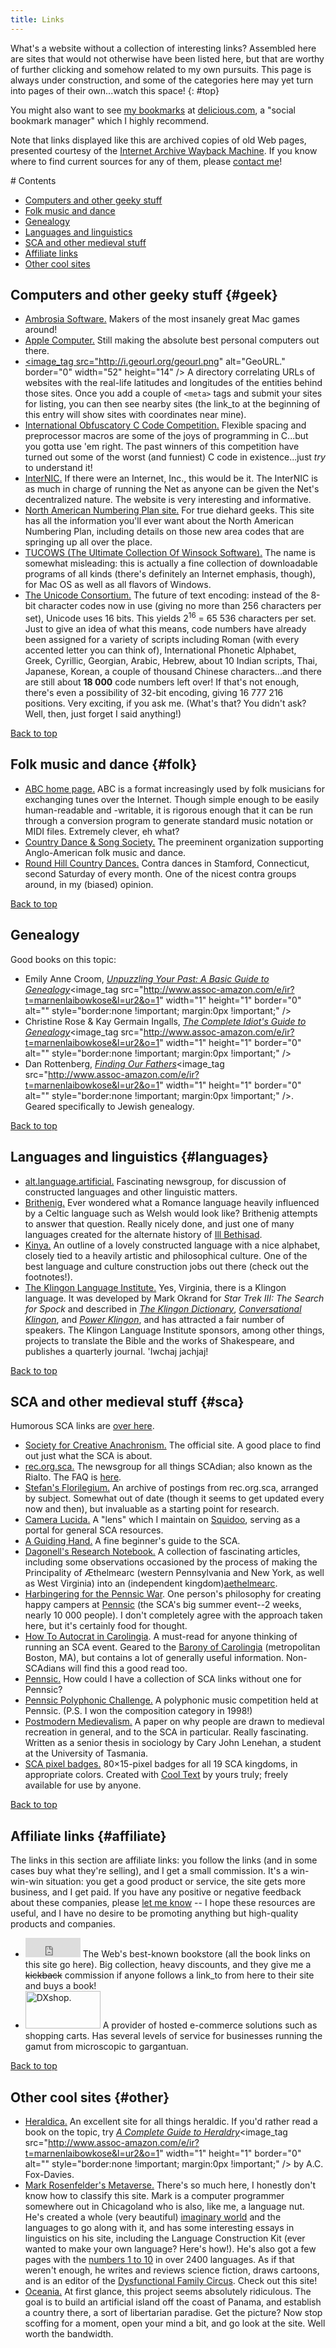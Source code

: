 ```yaml
---
title: Links
---
```


What's a website without a collection of interesting links? Assembled here are sites that would not otherwise have been listed here, but that are worthy of further clicking and somehow related to my own pursuits. This page is always under construction, and some of the categories here may yet turn into pages of their own...watch this space!
{: #top}

You might also want to see [my bookmarks](http://del.icio.us/marnen) at [delicious.com](http://delicious.com), a "social bookmark manager" which I highly recommend.

Note that links displayed <span class='archive-link'>like this</span> are archived copies of old Web pages, presented courtesy of the [Internet Archive Wayback Machine][wayback machine]. If you know where to find current sources for any of them, please [contact me][contact]!

[wayback machine]: http://web.archive.org
[contact]: /contact.html


<section markdown='1'>
# Contents

* [Computers and other geeky stuff](#geek)
* [Folk music and dance](#folk)
* [Genealogy](#genealogy)
* [Languages and linguistics](#languages)
* [SCA and other medieval stuff](#sca)
* [Affiliate links](#affiliate)
* [Other cool sites](#other)



# Computers and other geeky stuff {#geek}

* [Ambrosia Software.](http://www.ambrosiasw.com/) Makers of the most insanely great Mac games around!
* [Apple Computer.](http://www.apple.com/) Still making the absolute best personal computers out there.
* <a href="http://geourl.org/near?p=http://www.marnen.org" title="check out my neighbors in meatspace"><image_tag src="http://i.geourl.org/geourl.png" alt="GeoURL." border="0" width="52" height="14" /></a> A directory correlating URLs of websites with the real-life latitudes and longitudes of the entities behind those sites. Once you add a couple of <code>&lt;meta&gt;</code> tags and submit your sites for listing, you can then see nearby sites (the link_to at the beginning of this entry will show sites with coordinates near mine).
* [International Obfuscatory C Code Competition.](http://www.ioccc.org)
  Flexible spacing and preprocessor macros are some of the joys of programming in C...but you gotta use 'em right. The past winners of this competition have turned out some of the worst (and funniest) C code in existence...just <i>try</i> to understand it!
* [InterNIC.](http://www.internic.net/)
  If there were an Internet, Inc., this would be it. The InterNIC is as much in charge of running the Net as anyone can be given the Net's decentralized nature. The website is very interesting and informative.
* [North American Numbering Plan site.](http://www.nanpa.org/)
  For true diehard geeks. This site has all the information you'll ever want about the North American Numbering Plan, including details on those new area codes that are springing up all over the place.
* [TUCOWS (The Ultimate Collection Of Winsock Software).](http://www.tucows.com/)
  The name is somewhat misleading: this is actually a fine collection of downloadable programs of all kinds (there's definitely an Internet emphasis, though), for Mac OS as well as all flavors of Windows.
* [The Unicode Consortium.](http://www.unicode.org/)
  The future of text encoding: instead of the 8-bit character codes now in use (giving no more than 256 characters per set), Unicode uses 16 bits. This yields 2<sup>16</sup> = 65 536 characters per set. Just to give an idea of what this means, code numbers have already been assigned for a variety of scripts including Roman (with every accented letter you can think of), International Phonetic Alphabet, Greek, Cyrillic, Georgian, Arabic, Hebrew, about 10 Indian scripts, Thai, Japanese, Korean, a couple of thousand Chinese characters...and there are still about <b>18 000</b> code numbers left over! If that's not enough, there's even a possibility of 32-bit encoding, giving 16 777 216 positions. Very exciting, if you ask me. (What's that? You didn't ask? Well, then, just forget I said anything!)

[Back to top](#top)

# Folk music and dance {#folk}

* [ABC home page.][abc] ABC is a format increasingly used by folk musicians for exchanging tunes over the Internet. Though simple enough to be easily human-readable and -writable, it is rigorous enough that it can be run through a conversion program to generate standard music notation or MIDI files. Extremely clever, eh what?
* [Country Dance & Song Society.](http://www.cdss.org/) The preeminent organization supporting Anglo-American folk music and dance.
* [Round Hill Country Dances.][roundhill] Contra dances in Stamford, Connecticut, second Saturday of every month. One of the nicest contra groups around, in my (biased) opinion.

[abc]: http://abcnotation.com/
[roundhill]: http://www.roundhill.net

[Back to top](#top)

# Genealogy

Good books on this topic:

* Emily Anne Croom, <a href="http://www.amazon.com/exec/obidos/redirect?link_code=ur2&camp=1789&tag=marnenlaibowkose&creative=9325&path=ASIN/1558703969/marnenlaibowkose"><cite>Unpuzzling Your Past: A Basic Guide to Genealogy</cite></a><image_tag src="http://www.assoc-amazon.com/e/ir?t=marnenlaibowkose&l=ur2&o=1" width="1" height="1" border="0" alt="" style="border:none !important; margin:0px !important;" />
* Christine Rose & Kay Germain Ingalls, <a href="http://www.amazon.com/exec/obidos/redirect?link_code=ur2&camp=1789&tag=marnenlaibowkose&creative=9325&path=ASIN/0028619471/marnenlaibowkose"><cite>The Complete Idiot's Guide to Genealogy</cite></a><image_tag src="http://www.assoc-amazon.com/e/ir?t=marnenlaibowkose&l=ur2&o=1" width="1" height="1" border="0" alt="" style="border:none !important; margin:0px !important;" />
* Dan Rottenberg, <a href="http://www.amazon.com/exec/obidos/redirect?link_code=ur2&camp=1789&tag=marnenlaibowkose&creative=9325&path=ASIN/0806311517/marnenlaibowkose"><cite>Finding Our Fathers</cite></a><image_tag src="http://www.assoc-amazon.com/e/ir?t=marnenlaibowkose&l=ur2&o=1" width="1" height="1" border="0" alt="" style="border:none !important; margin:0px !important;" />. Geared specifically to Jewish genealogy.

[Back to top](#top)

# Languages and linguistics {#languages}

* [alt.language.artificial.](news:alt.language.artificial) Fascinating newsgroup, for discussion of constructed languages and other linguistic matters.
* [Brithenig.][brithenig] Ever wondered what a Romance language heavily influenced by a Celtic language such as Welsh would look like? Brithenig attempts to answer that question. Really nicely done, and just one of many languages created for the alternate history of [Ill Bethisad][bethisad].
* [Kinya.][kinya] An outline of a lovely constructed language with a nice alphabet, closely tied to a heavily artistic and philosophical culture. One of the best language and culture construction jobs out there (check out the footnotes!).
* [The Klingon Language Institute.](http://www.kli.org/) Yes, Virginia, there is a Klingon language. It was developed by Mark Okrand for <cite>Star Trek III: The Search for Spock </cite>and described in <a href="http://www.amazon.com/exec/obidos/ASIN/067174559X/marnenlaibowkose" target="amazon"><cite>The Klingon Dictionary</cite></a>, <a href="http://www.amazon.com/exec/obidos/ASIN/0671797395/marnenlaibowkose" target="amazon"><cite>Conversational Klingon</cite></a>, and <a href="http://www.amazon.com/exec/obidos/ASIN/0671879758/marnenlaibowkose" target="amazon"><cite>Power Klingon</cite></a>, and has attracted a fair number of speakers. The Klingon Language Institute sponsors, among other things, projects to translate the Bible and the works of Shakespeare, and publishes a quarterly journal. 'Iwchaj jachjaj!

[bethisad]: http://www.bethisad.com/
[brithenig]: http://steen.free.fr/brithenig/introduction.html
[kinya]: http://web.archive.org/web/20040409155819/http://art.supereva.it/mgavioli.dadacasa/Kinya/

[Back to top](#top)

# SCA and other medieval stuff {#sca}

Humorous SCA links are [over here](/funstuff/sca.html).

* [Society for Creative Anachronism.](http://www.sca.org) The official site. A good place to find out just what the SCA is about.
* [rec.org.sca.][rec.org.sca] The newsgroup for all things SCAdian; also known as the Rialto. The FAQ is [here][rec.org.sca faq].
* [Stefan's Florilegium.][florilegium] An archive of postings from rec.org.sca, arranged by subject. Somewhat out of date (though it seems to get updated every now and then), but invaluable as a starting point for research.
* [Camera Lucida.](http://www.squidoo.com/camera-lucida) A &quot;lens&quot; which I maintain on <a href="http://www.squidoo.com">Squidoo</a>, serving as a portal for general SCA resources.
* [A Guiding Hand.][guiding hand] A fine beginner's guide to the SCA.
* [Dagonell's Research Notebook.][dagonell] A collection of fascinating articles, including some observations occasioned by the process of making the Principality of Æthelmearc (western Pennsylvania and New York, as well as West Virginia) into an (independent kingdom)[aethelmearc].
* [Harbingering for the Pennsic War][harbingering]. One person's philosophy for creating happy campers at <a href="http://www.pennsicwar.org">Pennsic</a> (the SCA's big summer event--2 weeks, nearly 10 000 people). I don't completely agree with the approach taken here, but it's certainly food for thought.
* [How To Autocrat in Carolingia][autocrat]. A must-read for anyone thinking of running an SCA event. Geared to the [Barony of Carolingia][carolingia] (metropolitan Boston, MA), but contains a lot of generally useful information. Non-SCAdians will find this a good read too.
* [Pennsic.](http://www.pennsicwar.org)
How could I have a collection of SCA links without one for Pennsic?
* [Pennsic Polyphonic Challenge.][polyphonic challenge]
A polyphonic music competition held at Pennsic. (P.S. I won the composition category in 1998!)
* [Postmodern Medievalism.](http://www.tased.edu.au/tasonline/sca/thesis-d.htm)
A paper on why people are drawn to medieval recreation in general, and to the SCA in particular. Really fascinating. Written as a senior thesis in sociology by Cary John Lenehan, a student at the University of Tasmania.
* [SCA pixel badges.](scabadges/)
80&#215;15-pixel badges for all 19 SCA kingdoms, in appropriate colors. Created with <a href="http://cooltext.com">Cool Text</a> by yours truly; freely available for use by anyone.

[aethelmearc]: http://aethelmearc.org
[autocrat]: http://web.archive.org/web/20070811214043/http://www.schuldy.org/howtoautocrat.html
[carolingia]: http://www.carolingia.org
[dagonell]: http://www-cs.canisius.edu/~salley/SCA/Articles/
[florilegium]: http://www.florilegium.org
[guiding hand]: http://web.archive.org/web/20120516185303/http://hospitaler.ansteorra.org/GuidingHand/guidhan1.htm
[harbingering]: http://web.mit.edu/dagoura/WWW/Working-Drafts/harb/harbingering.html
[polyphonic challenge]: http://web.archive.org/web/19991103002201/http://www.cs.cmu.edu/~mjc/poly.html
[rec.org.sca]: news:rec.org.sca
[rec.org.sca faq]: http://www.faqs.org/faqs/sca-faq/

[Back to top](#top)

# Affiliate links {#affiliate}

The links in this section are affiliate links: you follow the links (and in some cases buy what they're selling), and I get a small commission. It's a win-win-win situation: you get a good product or service, the site gets more business, and I get paid. If you have any positive or negative feedback about these companies, please <a href="mailto:marnen@marnen.org">let me know</a> -- I hope these resources are useful, and I have no desire to be promoting anything but high-quality products and companies.

* <iframe src="http://rcm-na.amazon-adsystem.com/e/cm?t=marnenlaibowkose&o=1&p=41&l=ur1&category=home&banner=1270GKH01H1T39T27502&f=ifr&linkID=HXJKSTZK5QVRL34H" width="88" height="31" scrolling="no" border="0" marginwidth="0" style="border:none;" frameborder="0"></iframe> The Web's best-known bookstore (all the book links on this site go here). Big collection, heavy discounts, and they give me a <s>kickback</s> commission if anyone follows a link_to from here to their site and buys a book!
* <a href="http://www.dxstorm.com/dxshop2/?cc=t&affid=A1434"><img src="http://www.dxstorm.com/dxstorm2/banners/shop1_120x60.gif" alt="DXshop." width="120" height="60"></a> A provider of hosted e-commerce solutions such as shopping carts. Has several levels of service for businesses running the gamut from microscopic to gargantuan.

[Back to top](#top)

# Other cool sites {#other}

* [Heraldica.](http://www.heraldica.org/) An excellent site for all things heraldic. If you'd rather read a book on the topic, try <a href="http://www.amazon.com/exec/obidos/redirect?link_code=ur2&camp=1789&tag=marnenlaibowkose&creative=9325&path=ASIN/051746893X/marnenlaibowkose"><cite>A Complete Guide to Heraldry</cite></a><image_tag src="http://www.assoc-amazon.com/e/ir?t=marnenlaibowkose&l=ur2&o=1" width="1" height="1" border="0" alt="" style="border:none !important; margin:0px !important;" /> by A.C. Fox-Davies.
* [Mark Rosenfelder's Metaverse.](http://www.zompist.com) There's so much here, I honestly don't know how to classify this site. Mark is a computer programmer somewhere out in Chicagoland who is also, like me, a language nut. He's created a whole (very beautiful) <a href="http://www.zompist.com/virtuver.htm">imaginary world</a> and the languages to go along with it, and has some interesting essays in linguistics on his site, including the Language Construction Kit (ever wanted to make your own language? Here's how!). He's also got a few pages with the <a href="http://www.zompist.com/numbers.shtml">numbers 1 to 10</a> in over 2400 languages. As if that weren't enough, he writes and reviews science fiction, draws cartoons, and is an editor of the <a href="http://www.spinnwebe.com/dfc/">Dysfunctional Family Circus</a>. Check out this site!
* [Oceania.](http://oceania.org/) At first glance, this project seems absolutely ridiculous. The goal is to build an artificial island off the coast of Panama, and establish a country there, a sort of libertarian paradise. Get the picture? Now stop scoffing for a moment, open your mind a bit, and go look at the site. Well worth the bandwidth.
</section>